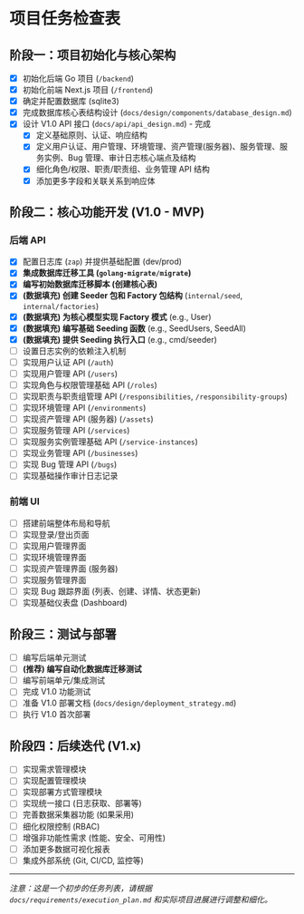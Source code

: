 # 项目任务检查表

## 阶段一：项目初始化与核心架构

-   [x] 初始化后端 Go 项目 (`/backend`)
-   [x] 初始化前端 Next.js 项目 (`/frontend`)
-   [x] 确定并配置数据库 (sqlite3)
-   [x] 完成数据库核心表结构设计 (`docs/design/components/database_design.md`)
-   [x] 设计 V1.0 API 接口 (`docs/api/api_design.md`) - 完成
    - [x] 定义基础原则、认证、响应结构
    - [x] 定义用户认证、用户管理、环境管理、资产管理(服务器)、服务管理、服务实例、Bug 管理、审计日志核心端点及结构
    - [x] 细化角色/权限、职责/职责组、业务管理 API 结构
    - [x] 添加更多字段和关联关系到响应体

## 阶段二：核心功能开发 (V1.0 - MVP)

### 后端 API

-   [x] 配置日志库 (`zap`) 并提供基础配置 (dev/prod)
-   [x] **集成数据库迁移工具 (`golang-migrate/migrate`)**
-   [x] **编写初始数据库迁移脚本 (创建核心表)**
-   [x] **(数据填充) 创建 Seeder 包和 Factory 包结构** (`internal/seed`, `internal/factories`)
-   [x] **(数据填充) 为核心模型实现 Factory 模式** (e.g., User)
-   [x] **(数据填充) 编写基础 Seeding 函数** (e.g., SeedUsers, SeedAll)
-   [x] **(数据填充) 提供 Seeding 执行入口** (e.g., cmd/seeder)
-   [ ] 设置日志实例的依赖注入机制
-   [ ] 实现用户认证 API (`/auth`)
-   [ ] 实现用户管理 API (`/users`)
-   [ ] 实现角色与权限管理基础 API (`/roles`)
-   [ ] 实现职责与职责组管理 API (`/responsibilities`, `/responsibility-groups`)
-   [ ] 实现环境管理 API (`/environments`)
-   [ ] 实现资产管理 API (服务器) (`/assets`)
-   [ ] 实现服务管理 API (`/services`)
-   [ ] 实现服务实例管理基础 API (`/service-instances`)
-   [ ] 实现业务管理 API (`/businesses`)
-   [ ] 实现 Bug 管理 API (`/bugs`)
-   [ ] 实现基础操作审计日志记录

### 前端 UI

-   [ ] 搭建前端整体布局和导航
-   [ ] 实现登录/登出页面
-   [ ] 实现用户管理界面
-   [ ] 实现环境管理界面
-   [ ] 实现资产管理界面 (服务器)
-   [ ] 实现服务管理界面
-   [ ] 实现 Bug 跟踪界面 (列表、创建、详情、状态更新)
-   [ ] 实现基础仪表盘 (Dashboard)

## 阶段三：测试与部署

-   [ ] 编写后端单元测试
-   [ ] **(推荐) 编写自动化数据库迁移测试**
-   [ ] 编写前端单元/集成测试
-   [ ] 完成 V1.0 功能测试
-   [ ] 准备 V1.0 部署文档 (`docs/design/deployment_strategy.md`)
-   [ ] 执行 V1.0 首次部署

## 阶段四：后续迭代 (V1.x)

-   [ ] 实现需求管理模块
-   [ ] 实现配置管理模块
-   [ ] 实现部署方式管理模块
-   [ ] 实现统一接口 (日志获取、部署等)
-   [ ] 完善数据采集器功能 (如果采用)
-   [ ] 细化权限控制 (RBAC)
-   [ ] 增强非功能性需求 (性能、安全、可用性)
-   [ ] 添加更多数据可视化报表
-   [ ] 集成外部系统 (Git, CI/CD, 监控等)

---

*注意：这是一个初步的任务列表，请根据 `docs/requirements/execution_plan.md` 和实际项目进展进行调整和细化。*